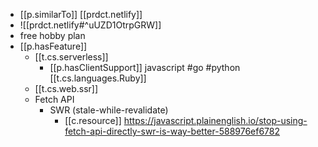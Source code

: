 


- [[p.similarTo]] [[prdct.netlify]]
- ![[prdct.netlify#^uUZD1OtrpGRW]]
- free hobby plan
- [[p.hasFeature]] 
  - [[t.cs.serverless]]
    - [[p.hasClientSupport]] javascript #go #python [[t.cs.languages.Ruby]]
  - [[t.cs.web.ssr]]
  - Fetch API
    - SWR (stale-while-revalidate)
      - [[c.resource]] https://javascript.plainenglish.io/stop-using-fetch-api-directly-swr-is-way-better-588976ef6782
